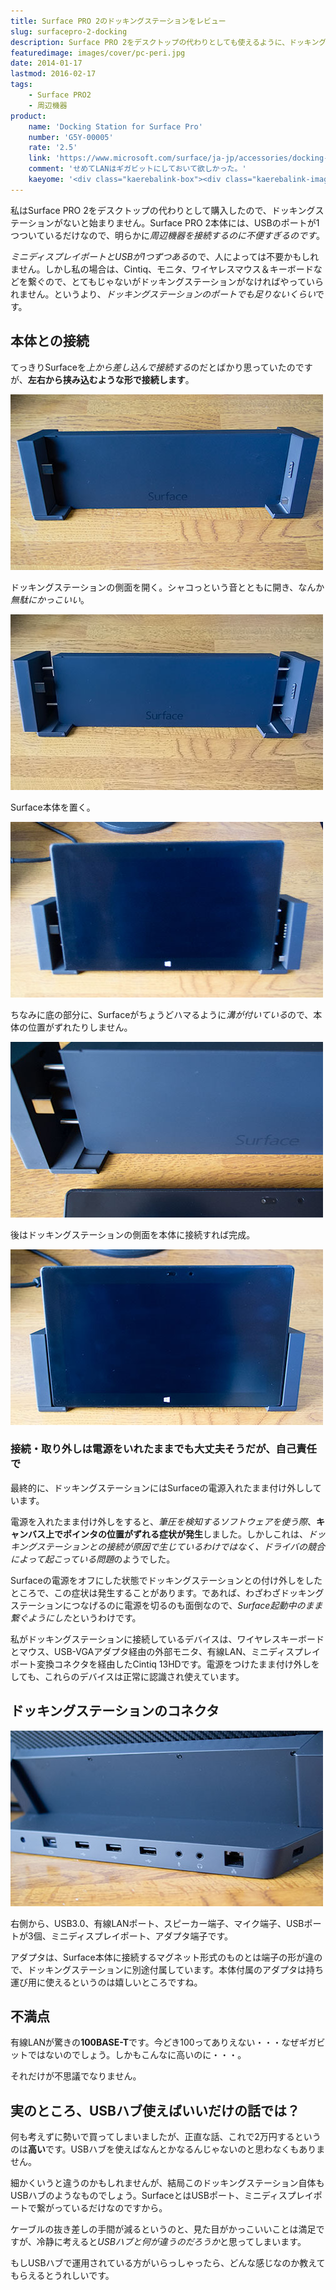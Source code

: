 ```yaml
---
title: Surface PRO 2のドッキングステーションをレビュー
slug: surfacepro-2-docking
description: Surface PRO 2をデスクトップの代わりとしても使えるように、ドッキングステーションを購入しました。微妙にかっこいいギミックですが、有線LANが100Mという残念な仕様です。USBハブを使えば済む話なのかもしれないなと思いました。
featuredimage: images/cover/pc-peri.jpg
date: 2014-01-17
lastmod: 2016-02-17
tags: 
    - Surface PRO2
    - 周辺機器
product:
    name: 'Docking Station for Surface Pro'
    number: 'G5Y-00005'
    rate: '2.5'
    link: 'https://www.microsoft.com/surface/ja-jp/accessories/docking-station'
    comment: 'せめてLANはギガビットにしておいて欲しかった。'
    kaeyome: '<div class="kaerebalink-box"><div class="kaerebalink-image"><a href="https://www.amazon.co.jp/exec/obidos/ASIN/B00HO06X5U/illusionspace-22/ref=nosim/" rel="nofollow" target="_blank"><img src="https://ecx.images-amazon.com/images/I/314YgD7s5wL._SL160_.jpg" style="border: none;" /></a></div><div class="kaerebalink-info"><div class="kaerebalink-name"><a href="https://www.amazon.co.jp/exec/obidos/ASIN/B00HO06X5U/illusionspace-22/ref=nosim/" rel="nofollow" target="_blank">Docking station for Surface Pro</a><div class="kaerebalink-powered-date">posted with <a href="https://kaereba.com" rel="nofollow" target="_blank">カエレバ</a></div></div><div class="kaerebalink-detail"> Microsoft     </div><div class="kaerebalink-link1"><div class="shoplinkamazon"><a href="https://www.amazon.co.jp/gp/search?keywords=Surface%20pro%20%83h%83b%83L%83%93%83O%83X%83e%81%5B%83V%83%87%83%93&__mk_ja_JP=%83J%83%5E%83J%83i&tag=illusionspace-22" rel="nofollow" target="_blank" title="アマゾン" >Amazonで購入</a></div><div class="shoplinkrakuten"><a href="https://hb.afl.rakuten.co.jp/hgc/0e95387f.f2aef20d.0e953880.25e412bd/?pc=http%3A%2F%2Fsearch.rakuten.co.jp%2Fsearch%2Fmall%2FSurface%2520pro%2520%25E3%2583%2589%25E3%2583%2583%25E3%2582%25AD%25E3%2583%25B3%25E3%2582%25B0%25E3%2582%25B9%25E3%2583%2586%25E3%2583%25BC%25E3%2582%25B7%25E3%2583%25A7%25E3%2583%25B3%2F-%2Ff.1-p.1-s.1-sf.0-st.A-v.2%3Fx%3D0%26scid%3Daf_ich_link_urltxt%26m%3Dhttp%3A%2F%2Fm.rakuten.co.jp%2F" rel="nofollow" target="_blank" title="楽天市場" >楽天市場で購入</a></div></div></div><div class="booklink-footer" style="clear: left"></div></div>'
---
```


私はSurface PRO 2をデスクトップの代わりとして購入したので、ドッキングステーションがないと始まりません。Surface PRO 2本体には、USBのポートが1つついているだけなので、明らかに<em>周辺機器を接続するのに不便すぎるのです</em>。

<em>ミニディスプレイポートとUSBが1つずつある</em>ので、人によっては不要かもしれません。しかし私の場合は、Cintiq、モニタ、ワイヤレスマウス＆キーボードなどを繋ぐので、とてもじゃないがドッキングステーションがなければやっていられません。というより、<em>ドッキングステーションのポートでも足りないくらい</em>です。

## 本体との接続

てっきりSurfaceを<em>上から差し込んで接続する</em>のだとばかり思っていたのですが、<strong>左右から挟み込むような形で接続します</strong>。

![Surfaceドッキングステーション1](P1161994.jpg)

ドッキングステーションの側面を開く。シャコっという音とともに開き、なんか<em>無駄にかっこいい</em>。

![Surfaceドッキングステーション2　開く](P1161995.jpg)

Surface本体を置く。

![Surfaceドッキングステーション3　置く](P1161996.jpg)

ちなみに底の部分に、Surfaceがちょうどハマるように<em>溝が付いている</em>ので、本体の位置がずれたりしません。

![Surfaceドッキングステーション　溝](P1162000.jpg)

後はドッキングステーションの側面を本体に接続すれば完成。

![Surfaceドッキングステーション4　ドッキング](P1161997.jpg)


### 接続・取り外しは電源をいれたままでも大丈夫そうだが、自己責任で


最終的に、ドッキングステーションにはSurfaceの電源入れたまま付け外ししています。

電源を入れたまま付け外しをすると、<em>筆圧を検知するソフトウェアを使う際</em>、<strong>キャンバス上でポインタの位置がずれる症状が発生</strong>しました。しかしこれは、<em>ドッキングステーションとの接続が原因で生じているわけではなく、ドライバの競合によって起こっている問題</em>のようでした。

Surfaceの電源をオフにした状態でドッキングステーションとの付け外しをしたところで、この症状は発生することがあります。であれば、わざわざドッキングステーションにつなげるのに電源を切るのも面倒なので、<em>Surface起動中のまま繋ぐようにした</em>というわけです。

私がドッキングステーションに接続しているデバイスは、ワイヤレスキーボードとマウス、USB-VGAアダプタ経由の外部モニタ、有線LAN、ミニディスプレイポート変換コネクタを経由したCintiq 13HDです。電源をつけたまま付け外しをしても、これらのデバイスは正常に認識され使えています。


## ドッキングステーションのコネクタ


![Surfaceドッキングステーション　背面コネクタ](P1161999.jpg)

右側から、USB3.0、有線LANポート、スピーカー端子、マイク端子、USBポートが3個、ミニディスプレイポート、アダプタ端子です。

アダプタは、Surface本体に接続するマグネット形式のものとは端子の形が違ので、ドッキングステーションに別途付属しています。本体付属のアダプタは持ち運び用に使えるというのは嬉しいところですね。


## 不満点


有線LANが驚きの<strong>100BASE-T</strong>です。今どき100ってありえない・・・なぜギガビットではないのでしょう。しかもこんなに高いのに・・・。

それだけが不思議でなりません。


## 実のところ、USBハブ使えばいいだけの話では？


何も考えずに勢いで買ってしまいましたが、正直な話、これで2万円するというのは<strong>高い</strong>です。USBハブを使えばなんとかなるんじゃないのと思わなくもありません。

細かくいうと違うのかもしれませんが、結局このドッキングステーション自体もUSBハブのようなものでしょう。SurfaceとはUSBポート、ミニディスプレイポートで繋がっているだけなのですから。

ケーブルの抜き差しの手間が減るというのと、見た目がかっこいいことは満足ですが、冷静に考えると<em>USBハブと何が違うのだろうか</em>と思ってしまいます。

もしUSBハブで運用されている方がいらっしゃったら、どんな感じなのか教えてもらえるとうれしいです。


  
